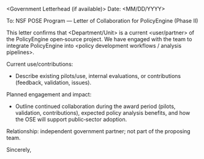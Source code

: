 <Government Letterhead (if available)>
Date: <MM/DD/YYYY>

To: NSF POSE Program — Letter of Collaboration for PolicyEngine (Phase II)

This letter confirms that <Department/Unit> is a current <user/partner> of the PolicyEngine open‑source project. We have engaged with the team to integrate PolicyEngine into <policy development workflows / analysis pipelines>.

Current use/contributions:
- Describe existing pilots/use, internal evaluations, or contributions (feedback, validation, issues).

Planned engagement and impact:
- Outline continued collaboration during the award period (pilots, validation, contributions), expected policy analysis benefits, and how the OSE will support public‑sector adoption.

Relationship: independent government partner; not part of the proposing team.

Sincerely,
<Name>
<Title>
<Department/Unit>
<Contact>

